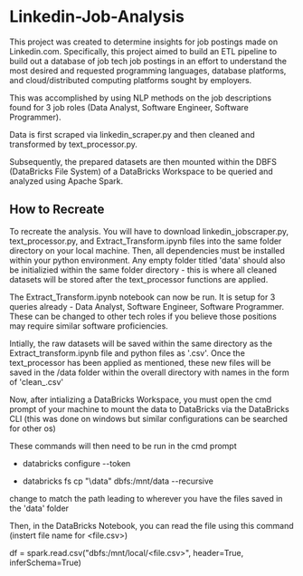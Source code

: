 # Linkedin-Job-Analysis

This project was created to determine insights for job postings made on Linkedin.com. Specifically, this project aimed to build an ETL pipeline to build out a database of job tech job postings in an effort to understand the most desired and requested programming languages, database platforms, and cloud/distributed computing platforms sought by employers.

This was accomplished by using NLP methods on the job descriptions found for 3 job roles (Data Analyst, Software Engineer, Software Programmer). 

Data is first scraped via linkedin_scraper.py and then cleaned and transformed by text_processor.py.

Subsequently, the prepared datasets are then mounted within the DBFS (DataBricks File System) of a DataBricks Workspace to be queried and analyzed using Apache Spark.


## How to Recreate

To recreate the analysis. You will have to download linkedin_jobscraper.py, text_processor.py, and Extract_Transform.ipynb files into the same folder directory on your local machine. Then, all dependencies must be installed within your python environment. Any empty folder titled 'data' should also be initializied within the same folder directory - this is where all cleaned datasets will be stored after the text_processor functions are applied.

The Extract_Transform.ipynb notebook can now be run. It is setup for 3 queries already - Data Analyst, Software Engineer, Software Programmer. These can be changed to other tech roles if you believe those positions may require similar software proficiencies. 

Intially, the raw datasets will be saved within the same directory as the Extract_transform.ipynb file and python files as '<query>.csv'. Once the text_processor has been applied as mentioned, these new files will be saved in the /data folder within the overall directory with names in the form of 'clean_<query>.csv'
  
Now, after intializing a DataBricks Workspace, you must open the cmd prompt of your machine to mount the data to DataBricks via the DataBricks CLI (this was done on windows but similar configurations can be searched for other os)
 
These commands will then need to be run in the cmd prompt
- databricks configure --token
  
- databricks fs cp "<YOUR-FILE-PATH>\data" dbfs:/mnt/data --recursive
  
change <YOUR-FILE-PATH> to match the path leading to wherever you have the files saved in the 'data' folder
 
Then, in the DataBricks Notebook, you can read the file using this command (instert file name for <file.csv>)

df = spark.read.csv("dbfs:/mnt/local/<file.csv>", header=True, inferSchema=True)
